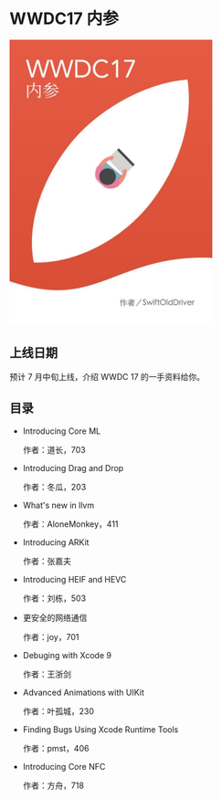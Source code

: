 # WWDC17 内参

<img src="sources/WWDC17Book.jpeg" style="max-height:500px;margin:0 auto;"/>

## 上线日期
预计 7 月中旬上线，介绍 WWDC 17 的一手资料给你。

## 目录
- Introducing Core ML

  作者：道长，703

- Introducing Drag and Drop

  作者：冬瓜，203
- What's new in llvm

  作者：AloneMonkey，411
- Introducing ARKit

  作者：张嘉夫
- Introducing HEIF and HEVC

   作者：刘栋，503
- 更安全的网络通信

  作者：joy，701
- Debuging with Xcode 9

  作者：王浙剑

- Advanced Animations with UIKit

   作者：叶孤城，230
- Finding Bugs Using Xcode Runtime Tools

   作者：pmst，406  
- Introducing Core NFC

   作者：方舟，718  